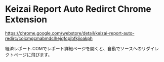 # Keizai Report Auto Redirct Chrome Extension

https://chrome.google.com/webstore/detail/keizai-report-auto-redirc/coicmgcmabmdclhejgfcpjbfkjjoakph

経済レポート.COMでレポート詳細ページを開くと、自動でソースへのリダイレクトページに飛びます。